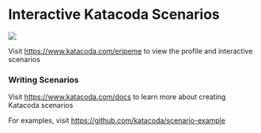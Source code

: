 # Interactive Katacoda Scenarios

[![](http://shields.katacoda.com/katacoda/eripeme/count.svg)](https://www.katacoda.com/eripeme "Get your profile on Katacoda.com")

Visit https://www.katacoda.com/eripeme to view the profile and interactive scenarios

### Writing Scenarios
Visit https://www.katacoda.com/docs to learn more about creating Katacoda scenarios

For examples, visit https://github.com/katacoda/scenario-example
